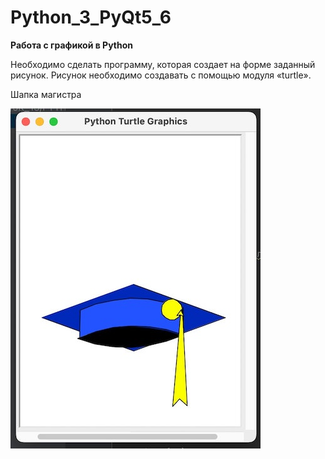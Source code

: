 ﻿# Python_3_PyQt5_6
**Работа с графикой в Python**

Необходимо сделать программу, которая создает на форме заданный рисунок. Рисунок необходимо создавать с
помощью модуля «turtle».

Шапка магистра

![Screenshot](scr1.jpg)